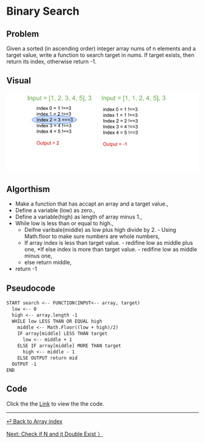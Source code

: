 # Binary Search

## Problem
Given a sorted (in ascending order) integer array nums of n elements and a target value, write a function to search target in nums. If target exists, then return its index, otherwise return -1.

## Visual

![](binarySerch.png)

## Algorthism
* Make a function that has accapt an array and a target value.,
* Define a variable (low) as zero.,
* Define a variable(high) as length of array minus 1.,
* While low is less than or equal to high.,
  * Deifne varibale(middle) as low plus high divide by 2. - Using Math.floor to make sure numbers are whole numbers,
  * If array index is less than target value. - redifine low as middle plus one,
  *If else  index is more than target value. - redifine low as middle minus one,
  * else return middle,
* return -1 

## Pseudocode
```
START search <-- FUNCTION(INPUT<-- array, target)
  low <-- 0
  high <-- array.length -1
  WHILE low LESS THAN OR EQUAL high
    middle <-- Math.Floor((low + high)/2)
    IF array[middle] LESS THAN target
      low <-- middle + 1
    ELSE IF array[middle] MORE THAN target
      high <-- middle - 1
    ELSE OUTPUT return mid
  OUTPUT -1
END
```
## Code
 Click the the [Link](binarySearch.js) to view the the code. 

<hr>

[⏎ Back to Array index ](../README.md) 

[Next: Check if N and it Double Exist 〉](../checkIfExist/README.md)